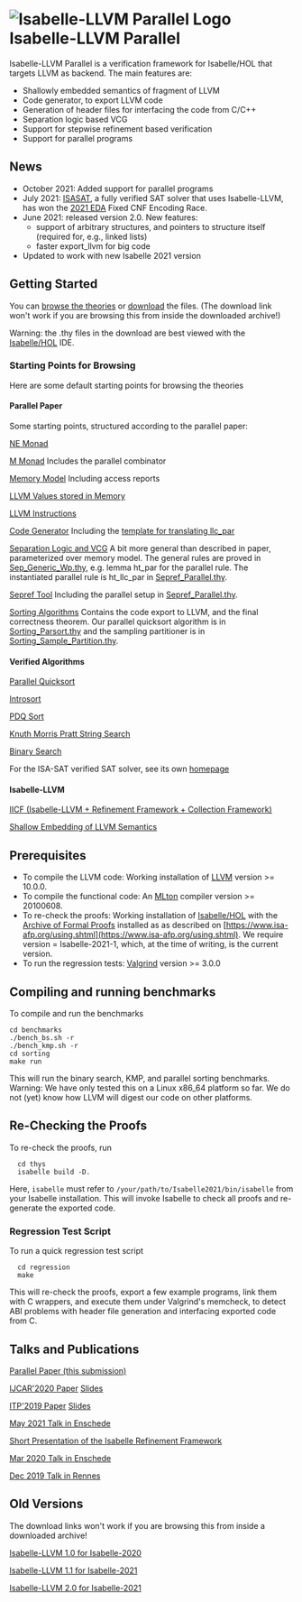 <!--
  IMPORTANT: If you landed here from a downloaded archive file, go to html/index.html to view this page in a browsable form!
-->
# ![Isabelle-LLVM Parallel Logo](logo_200.png) Isabelle-LLVM Parallel

Isabelle-LLVM Parallel is a verification framework for Isabelle/HOL that targets LLVM as backend.
The main features are:

  * Shallowly embedded semantics of fragment of LLVM
  * Code generator, to export LLVM code
  * Generation of header files for interfacing the code from C/C++
  * Separation logic based VCG
  * Support for stepwise refinement based verification
  * Support for parallel programs

## News
  * October 2021: Added support for parallel programs
  * July 2021: [ISASAT](https://m-fleury.github.io/isasat/isasat.html), a fully verified SAT solver that uses Isabelle-LLVM, has won the [2021 EDA](https://www.eda-ai.org/) Fixed CNF Encoding Race.
  * June 2021: released version 2.0. New features:
    * support of arbitrary structures, and pointers to structure itself (required for, e.g., linked lists)
    * faster export_llvm for big code
  * Updated to work with new Isabelle 2021 version



## Getting Started
  You can [browse the theories](Isabelle_LLVM/) or [download](dist.tgz) the files. (The download link won't work if you are browsing this from inside the downloaded archive!)

  Warning: the .thy files in the download are best viewed with the [Isabelle/HOL](https://isabelle.in.tum.de) IDE.

<!--### Git Repository
  The project is hosted on github [https://github.com/lammich/isabelle_llvm](https://github.com/lammich/isabelle_llvm)-->

### Starting Points for Browsing
  Here are some default starting points for browsing the theories

#### Parallel Paper
  Some starting points, structured according to the parallel paper:

  [NE Monad](Isabelle_LLVM/NEMonad.html)
  
  [M Monad](Isabelle_LLVM/MMonad.html) Includes the parallel combinator
  
  [Memory Model](Isabelle_LLVM/Generic_Memory.html) Including access reports
  
  [LLVM Values stored in Memory](Isabelle_LLVM/Simple_Memory.html)

  [LLVM Instructions](Isabelle_LLVM/LLVM_Shallow.html)
  
  [Code Generator](Isabelle_LLVM/LLVM_Codegen.html) Including the [template for translating llc_par](Isabelle_LLVM/files/par_wrapper.tmpl.ml.html)

  [Separation Logic and VCG](Isabelle_LLVM/LLVM_VCG_Main.html) A bit more general than described in paper, parameterized over memory model.
    The general rules are proved in [Sep_Generic_Wp.thy](Isabelle_LLVM/Sep_Generic_Wp.html), e.g. lemma ht_par for the parallel rule.
    The instantiated parallel rule is ht_llc_par in [Sepref_Parallel.thy](Isabelle_LLVM/Sepref_Parallel.html).

  [Sepref Tool](Isabelle_LLVM/Sepref.html) Including the parallel setup in [Sepref_Parallel.thy](Isabelle_LLVM/Sepref_Parallel.html).

  [Sorting Algorithms](Isabelle_LLVM/Sorting_Export_Code.html) Contains the code export to LLVM, and the final correctness theorem.
  Our parallel quicksort algorithm is in [Sorting_Parsort.thy](Isabelle_LLVM/Sorting_Parsort.html)
  and the sampling partitioner is in [Sorting_Sample_Partition.thy](Isabelle_LLVM/Sorting_Sample_Partition.html).


#### Verified Algorithms
  [Parallel Quicksort](Isabelle_LLVM/Sorting_Parsort.html)
  
  [Introsort](Isabelle_LLVM/Sorting_Introsort.html)

  [PDQ Sort](Isabelle_LLVM/Sorting_PDQ.html)

  [Knuth Morris Pratt String Search](Isabelle_LLVM/KMP.html)

  [Binary Search](Isabelle_LLVM/Bin_Search.html)
  
  For the ISA-SAT verified SAT solver, see its own [homepage](https://m-fleury.github.io/isasat/isasat.html)
  
#### Isabelle-LLVM
  [IICF (Isabelle-LLVM + Refinement Framework + Collection Framework)](Isabelle_LLVM/IICF.html)

  [Shallow Embedding of LLVM Semantics](Isabelle_LLVM/LLVM_Shallow.html)


## Prerequisites
  * To compile the LLVM code: Working installation of [LLVM](http://releases.llvm.org/) version >= 10.0.0.
  * To compile the functional code: An [MLton](http://mlton.org/) compiler version >= 20100608.
  * To re-check the proofs: Working installation of [Isabelle/HOL](https://isabelle.in.tum.de) 
    with the [Archive of Formal Proofs](https://www.isa-afp.org) installed 
    as as described on [https://www.isa-afp.org/using.shtml](https://www.isa-afp.org/using.shtml). 
    We require version = Isabelle-2021-1, which, at the time of writing, is the current version.
  * To run the regression tests: [Valgrind](https://www.valgrind.org/) version >= 3.0.0

## Compiling and running benchmarks
  To compile and run the benchmarks

    cd benchmarks
    ./bench_bs.sh -r
    ./bench_kmp.sh -r
    cd sorting
    make run

  This will run the binary search, KMP, and parallel sorting benchmarks.
  Warning: We have only tested this on a Linux x86_64 platform so far. 
  We do not (yet) know how LLVM will digest our code on other platforms.
    
## Re-Checking the Proofs
  To re-check the proofs, run

      cd thys 
      isabelle build -D.

  Here, <code>isabelle</code> must refer to <code>/your/path/to/Isabelle2021/bin/isabelle</code> from your Isabelle installation.
  This will invoke Isabelle to check all proofs and re-generate the exported code.

### Regression Test Script
  To run a quick regression test script

      cd regression
      make

  This will re-check the proofs, export a few example programs,
  link them with C wrappers, and execute them under Valgrind's memcheck,
  to detect ABI problems with header file generation and interfacing exported code from C.


## Talks and Publications
  [Parallel Paper (this submission)](paper_llvm_par.pdf)

  [IJCAR'2020 Paper](paper_IJCAR2020.pdf) [Slides](slides_IJCAR2020.pdf)

  [ITP'2019 Paper](paper_ITP2019.pdf) [Slides](slides_ITP2019.pdf)


  [May 2021 Talk in Enschede](enschede2021.pdf)

  [Short Presentation of the Isabelle Refinement Framework](RF_pres.pdf)

  [Mar 2020 Talk in Enschede](enschede2020.pdf)

  [Dec 2019 Talk in Rennes](rennes2019.pdf)


## Old Versions
  The download links won't work if you are browsing this from inside a downloaded archive!

  [Isabelle-LLVM 1.0 for Isabelle-2020](dist-2020.tgz)

  [Isabelle-LLVM 1.1 for Isabelle-2021](dist-v1.1.tgz)

  [Isabelle-LLVM 2.0 for Isabelle-2021](dist-v2.0.tgz)



